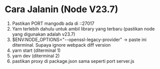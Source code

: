 # Cara Jalanin (Node V23.7)
1. Pastikan PORT mangodb ada di ::27017
2. Yarn terlebih dahulu untuk ambil library yang terbaru (pastikan node yang digunakan adalah v23.7)
3. $ENV:NODE_OPTIONS="--openssl-legacy-provider" -> paste ini diterminal. Supaya ignore webpack diff version
4. yarn start (diterminal 1)
5. yarn dev (diterminal 2)
6. pastikan proxy di package.json sama seperti port server.js
   

